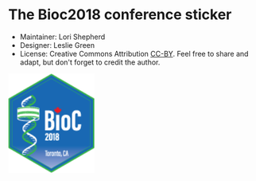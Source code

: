 # The **Bioc2018** conference sticker

* Maintainer: Lori Shepherd
* Designer: Leslie Green
* License: Creative Commons Attribution
[CC-BY](https://creativecommons.org/licenses/by/2.0/). Feel free to
share and adapt, but don't forget to credit the author.

<p>
<img src="./Bioc2018.png" height="200">
</p>
